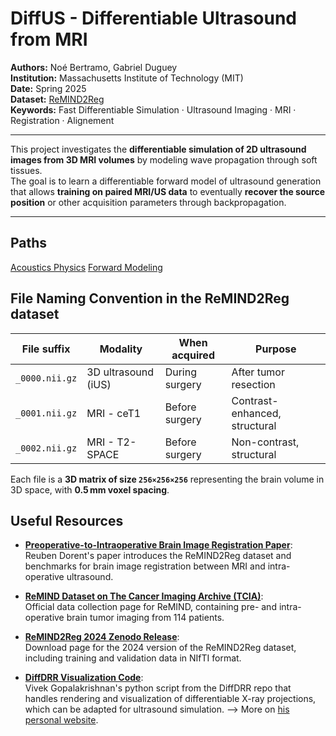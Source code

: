 # DiffUS - Differentiable Ultrasound from MRI

**Authors:** Noé Bertramo, Gabriel Duguey  
**Institution:** Massachusetts Institute of Technology (MIT)  
**Date:** Spring 2025  
**Dataset:** [ReMIND2Reg](https://doi.org/10.7937/3RAG-D070)  
**Keywords:** Fast Differentiable Simulation · Ultrasound Imaging · MRI · Registration · Alignement

---

This project investigates the **differentiable simulation of 2D ultrasound images from 3D MRI volumes** by modeling wave propagation through soft tissues.  
The goal is to learn a differentiable forward model of ultrasound generation that allows **training on paired MRI/US data** to eventually **recover the source position** or other acquisition parameters through backpropagation.

---

## Paths

[Acoustics Physics](USPhysics.md)
[Forward Modeling](forward_physics.md)

## File Naming Convention in the ReMIND2Reg dataset

| File suffix       | Modality           | When acquired    | Purpose                          |
|-------------------|--------------------|------------------|----------------------------------|
| `_0000.nii.gz`    | 3D ultrasound (iUS) | During surgery   | After tumor resection            |
| `_0001.nii.gz`    | MRI - ceT1          | Before surgery   | Contrast-enhanced, structural    |
| `_0002.nii.gz`    | MRI - T2-SPACE      | Before surgery   | Non-contrast, structural         |

Each file is a **3D matrix of size `256×256×256`** representing the brain volume in 3D space, with **0.5 mm voxel spacing**.


## Useful Resources

- [**Preoperative-to-Intraoperative Brain Image Registration Paper**](https://scholar.google.com/citations?view_op=view_citation&hl=fr&user=xdECLMkAAAAJ&citation_for_view=xdECLMkAAAAJ:7PzlFSSx8tAC):  
  Reuben Dorent's paper introduces the ReMIND2Reg dataset and benchmarks for brain image registration between MRI and intra-operative ultrasound.

- [**ReMIND Dataset on The Cancer Imaging Archive (TCIA)**](https://www.cancerimagingarchive.net/collection/remind/):  
  Official data collection page for ReMIND, containing pre- and intra-operative brain tumor imaging from 114 patients.

- [**ReMIND2Reg 2024 Zenodo Release**](https://zenodo.org/records/12700312):  
  Download page for the 2024 version of the ReMIND2Reg dataset, including training and validation data in NIfTI format.

- [**DiffDRR Visualization Code**](https://github.com/eigenvivek/DiffDRR/blob/main/diffdrr/visualization.py):  
Vivek Gopalakrishnan's python script from the DiffDRR repo that handles rendering and visualization of differentiable X-ray projections, which can be adapted for ultrasound simulation. --> More on [his personal website](https://vivekg.dev/).
